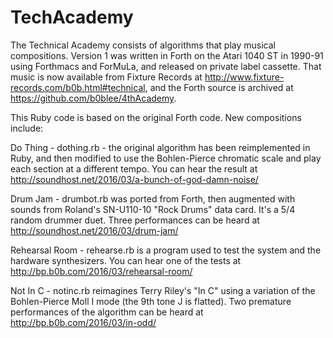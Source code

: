 # TechAcademy

The Technical Academy consists of algorithms that play musical compositions.  Version 1 was  written in Forth on the Atari 1040 ST in 1990-91 using Forthmacs and ForMuLa, and released on private label cassette. That music is now available from Fixture Records at http://www.fixture-records.com/b0b.html#technical, and the Forth source is archived at https://github.com/b0blee/4thAcademy.

This Ruby code is based on the original Forth code.  New compositions include:

Do Thing - dothing.rb - the original algorithm has been reimplemented in Ruby, and then modified to use the Bohlen-Pierce chromatic scale and play each section at a different tempo.  You can hear the result at http://soundhost.net/2016/03/a-bunch-of-god-damn-noise/

Drum Jam - drumbot.rb was ported from Forth, then augmented with sounds from Roland's SN-U110-10 "Rock Drums" data card. It's a 5/4 random drummer duet. Three performances can be heard at http://soundhost.net/2016/03/drum-jam/

Rehearsal Room - rehearse.rb is a program used to test the system and the hardware synthesizers. You can hear one of the tests at http://bp.b0b.com/2016/03/rehearsal-room/

Not In C - notinc.rb reimagines Terry Riley's "In C" using a variation of the Bohlen-Pierce Moll I mode (the 9th tone J is flatted).  Two premature performances of the algorithm can be heard at http://bp.b0b.com/2016/03/in-odd/ 
